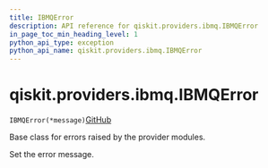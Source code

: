 ```yaml
---
title: IBMQError
description: API reference for qiskit.providers.ibmq.IBMQError
in_page_toc_min_heading_level: 1
python_api_type: exception
python_api_name: qiskit.providers.ibmq.IBMQError
---
```


# qiskit.providers.ibmq.IBMQError

<span id="qiskit.providers.ibmq.IBMQError" />

`IBMQError(*message)`[GitHub](https://github.com/qiskit/qiskit-ibmq-provider/tree/stable/0.17/qiskit/providers/ibmq/exceptions.py "view source code")

Base class for errors raised by the provider modules.

Set the error message.

